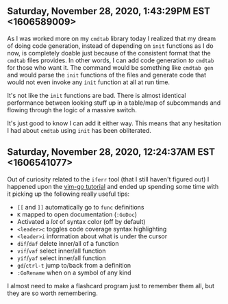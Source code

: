 ## Saturday, November 28, 2020, 1:43:29PM EST <1606589009>

As I was worked more on my `cmdtab` library today I realized that my
dream of doing code generation, instead of depending on `init` functions
as I do now, is completely doable just because of the consistent format
that the `cmdtab` files provides. In other words, I can add code
generation *to* `cmdtab` for those who want it. The command would be
something like `cmdtab gen` and would parse the `init` functions of the
files and generate code that would not even invoke any `init` function
at all at run time.

It's not like the `init` functions are bad. There is almost identical
performance between looking stuff up in a table/map of subcommands and
flowing through the logic of a massive switch.

It's just good to know I can add it either way. This means that any
hesitation I had about `cmdtab` using `init` has been obliterated.

## Saturday, November 28, 2020, 12:24:37AM EST <1606541077>

Out of curiosity related to the `iferr` tool (that I still haven't
figured out) I happened upon the [vim-go
tutorial](https://github.com/fatih/vim-go/wiki/Tutorial#beautify-it)
and ended up spending some time with it picking up the following really
useful tips:

* `[[` and `]]` automatically go to `func` definitions
* `K` mapped to open documentation (`:GoDoc`)
* Activated a *lot* of syntax color (off by default)
* `<leader>c` toggles code coverage syntax highlighting
* `<leader>i` information about what is under the cursor
* `dif`/`daf` delete inner/all of a function
* `vif`/`vaf` select inner/all function
* `yif`/`yaf` select inner/all function
* `gd`/`ctrl-t` jump to/back from a definition
* `:GoRename` when on a symbol of any kind

I almost need to make a flashcard program just to remember them all, but
they are so worth remembering.

